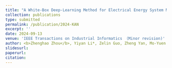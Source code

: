```yaml
---
title: "A White-Box Deep-Learning Method for Electrical Energy System Modeling Based on Kolmogorov-Arnold Network"
collection: publications
type: submitted  
permalink: /publication/2024-KAN
excerpt: ''
date: 2024-09-13
venue: 'IEEE Transactions on Industrial Informatics （Minor revision)'
author: <b>Zhenghao Zhou</b>, Yiyan Li*, Zelin Guo, Zheng Yan, Mo-Yuen Chow
slidesurl: 
paperurl:
citation: 
---
```

